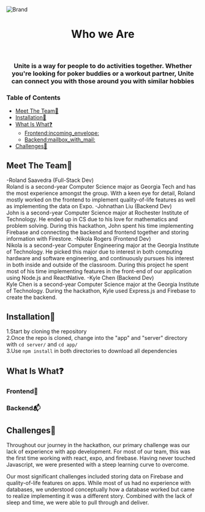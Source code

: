 ![Brand](https://github.com/rolandsaav/HackHarvard2023/assets/118225165/697668cf-2db9-4302-bdb1-9f5d0b1100f0)
<header>
<h1 align = "center"> Who we Are </h1>
</header>
<h3 align = "center"> Unite is a way for people to do activities together. Whether you're looking for poker buddies or a workout partner, Unite can connect you with those around you with similar hobbies </h3>

### Table of Contents

- [Meet The Team:bow: ](#meet-the-teambow-)
- [Installation:wrench: ](#installationwrench-)
- [What Is What:question: ](#what-is-whatquestion-)
  - [Frontend:incoming\_envelope: ](#frontendincoming_envelope-)
  - [Backend:mailbox\_with\_mail: ](#backendmailbox_with_mail-)
- [Challenges:anger: ](#challengesanger-)

## Meet The Team:bow: <a name = "Meet"><a>
-Roland Saavedra (Full-Stack Dev)   
Roland is a second-year Computer Science major as Georgia Tech and has the most experience amongst the group. With a keen eye for detail, Roland mostly worked on the frontend to implement quality-of-life features as well as implementing the data on Expo.
-Johnathan Liu (Backend Dev)   
John is a second-year Computer Science major at Rochester Institute of Technology. He ended up in CS due to his love for mathematics and problem solving. During this hackathon, John spent his time implementing Firebase and connecting the backend and frontend together and storing information with Firestore.
-Nikola Rogers (Frontend Dev)   
Nikola is a second-year Computer Engineering major at the Georgia Institute of Technology. He picked this major due to interest in both computing hardware and software engineering, and continuously pursues his interest in both inside and outside of the classroom. During this project he spent most of his time implementing features in the front-end of our application using Node.js and ReactNative.
-Kyle Chen (Backend Dev)   
Kyle Chen is a second-year Computer Science major at the Georgia Institute of Technology. During the hackathon, Kyle used Express.js and Firebase to create the backend. 


## Installation:wrench: <a name = "installation"><a>
1.Start by cloning the repository  
2.Once the repo is cloned, change into the "app" and "server" directory with `cd server/` and `cd app/`  
3.Use `npm install` in both directories to download all dependencies

## What Is What:question: <a name = "tech"><a>
### Frontend:incoming_envelope: <a name = "Front"><a>

### Backend:mailbox_with_mail: <a name = "Back"><a>

## Challenges:anger: <a name = "challenge"><a>
Throughout our journey in the hackathon, our primary challenge was our lack of experience with app development. For most of our team, this was the first time working with react, expo, and firebase. Having never touched Javascript, we were presented with a steep learning curve to overcome.  

Our most significant challenges included storing data on Firebase and quality-of-life features on apps. While most of us had no experience with databases, we understood conceptually how a database worked but came to realize implementing it was a different story. Combined with the lack of sleep and time, we were able to pull through and deliver.



